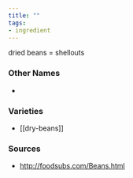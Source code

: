```yaml
---
title: ""
tags:
- ingredient
---
```

dried beans = shellouts

### Other Names

* 

### Varieties

* [[dry-beans]]

### Sources
* http://foodsubs.com/Beans.html
